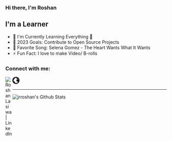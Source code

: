 ### Hi there, I'm Roshan

## I'm a Learner
- 🍒 I'm Currently Learning Everything 🤣
- 🥅 2023 Goals: Contribute to Open Source Projects
- 🎵 Favorite Song: Selena Gomez - The Heart Wants What It Wants
- ⚡ Fun Fact: I love to make Video/ B-rolls

### Connect with me:

[<img aligh="left" alt="roshanlasiwa.com.np" width="22px" src="https://raw.githubusercontent.com/iconic/open-iconic/master/svg/globe.svg"/>][website]
[<img align="left" alt="RoshanLasiwa | LinkedIn" width="22px" src="https://cdn.jsdelivr.net/npm/simple-icons@v3/icons/linkedin.svg" />][linkedin]

<!-- <details>
  <summary>:zap: Github Stats</summary>

  []

</details> -->

---

<img align="left" alt="jrroshan's Github Stats" src="https://github-readme-stats-git-master.jrroshan.vercel.app//api?username=jrroshan&show_icons=true&hide_border=true" />

[website]: https://roshanlasiwa.com.np
[linkedin]: https://www.linkedin.com/in/roshan-lasiwa-3384651a2/
